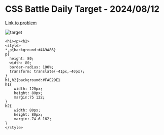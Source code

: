 # CSS Battle Daily Target - 2024/08/12  

[Link to problem](https://cssbattle.dev/play/pyODqOFW8qL1EnNq0SUj)

![target](https://firebasestorage.googleapis.com/v0/b/cssbattleapp.appspot.com/o/user%2Fe6YbeBahWNPT7VpE2rE2p85byxa2%2Ftargets%2Ftarget_Qsfs6sG.png?alt=media)

```
<h1><p><h2>
<style>
*,p{background:#4A9A86}
p{
  height: 80;
  width: 80;
  border-radius: 100%;
  transform: translate(-41px,-40px);
}
h1,h2{background:#FAE29E}
h1{
    width: 120px;
    height: 80px;
    margin:75 122;
}
h2{
    width: 80px;
    height: 80px;
    margin:-74.6 162;
}
</style>
```